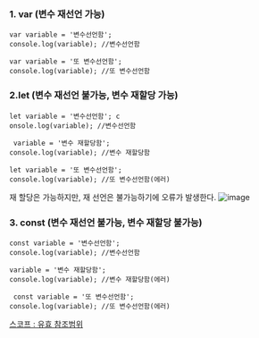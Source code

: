 ### 1. var (변수 재선언 가능)
```
var variable = '변수선언함'; 
console.log(variable); //변수선언함 

var variable = '또 변수선언함'; 
console.log(variable); //또 변수선언함
```

### 2.let (변수 재선언 불가능, 변수 재할당 가능)
```
let variable = '변수선언함'; c
onsole.log(variable); //변수선언함

 variable = '변수 재할당함'; 
console.log(variable); //변수 재할당함

let variable = '또 변수선언함'; 
console.log(variable); //또 변수선언함(에러)
```
재 할당은 가능하지만, 재 선언은 불가능하기에 오류가 발생한다.
![image](https://user-images.githubusercontent.com/68761119/142357669-327694ef-63db-4ebe-910b-9c4590b3d92b.png)


### 3. const (변수 재선언 불가능, 변수 재할당 불가능)
```
const variable = '변수선언함';
console.log(variable); //변수선언함

variable = '변수 재할당함'; 
console.log(variable); //변수 재할당함(에러)

 const variable = '또 변수선언함';
console.log(variable); //또 변수선언함(에러)
```

[스코프 : 유효 참조범위](https://curryyou.tistory.com/192)